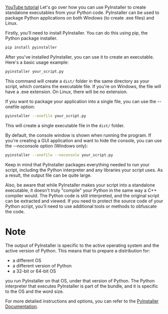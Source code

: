 [YouTube tutorial](https://youtu.be/bqNvkAfTvIc?si=sGms_E07rRouZSJq)
Let's go over how you can use PyInstaller to create standalone executables from your Python code. PyInstaller can be used to package Python applications on both Windows (to create .exe files) and Linux.

Firstly, you'll need to install PyInstaller. You can do this using pip, the Python package installer. 

```bash
pip install pyinstaller
```

After you've installed PyInstaller, you can use it to create an executable. Here's a basic usage example:

```bash
pyinstaller your_script.py
```

This command will create a `dist/` folder in the same directory as your script, which contains the executable file. If you're on Windows, the file will have a .exe extension. On Linux, there will be no extension.

If you want to package your application into a single file, you can use the --onefile option:

```bash
pyinstaller --onefile your_script.py
```

This will create a single executable file in the `dist/` folder.

By default, the console window is shown when running the program. If you're creating a GUI application and want to hide the console, you can use the --noconsole option (Windows only):

```bash
pyinstaller --onefile --noconsole your_script.py
```

Keep in mind that PyInstaller packages everything needed to run your script, including the Python interpreter and any libraries your script uses. As a result, the output file can be quite large.

Also, be aware that while PyInstaller makes your script into a standalone executable, it doesn't truly "compile" your Python in the same way a C++ compiler would. The Python code is still interpreted, and the original script can be extracted and viewed. If you need to protect the source code of your Python script, you'll need to use additional tools or methods to obfuscate the code.

# Note
The output of PyInstaller is specific to the active operating system and the active version of Python. This means that to prepare a distribution for:

- a different OS
- a different version of Python
- a 32-bit or 64-bit OS

you run PyInstaller on that OS, under that version of Python. The Python interpreter that executes PyInstaller is part of the bundle, and it is specific to the OS and the word size.

For more detailed instructions and options, you can refer to the [PyInstaller Documentation](https://www.pyinstaller.org/).